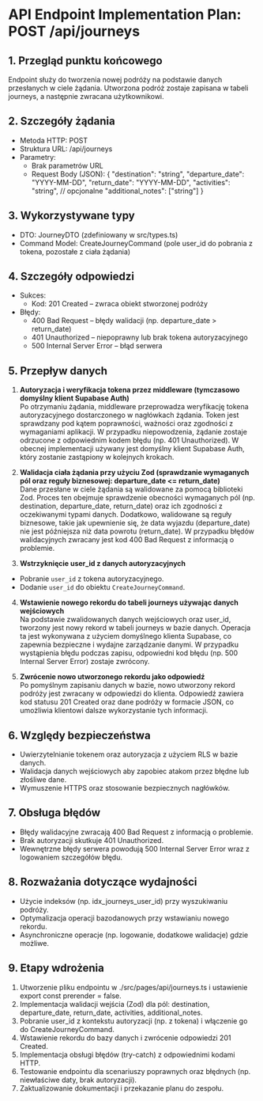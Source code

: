 # API Endpoint Implementation Plan: POST /api/journeys

## 1. Przegląd punktu końcowego
Endpoint służy do tworzenia nowej podróży na podstawie danych przesłanych w ciele żądania. Utworzona podróż zostaje zapisana w tabeli journeys, a następnie zwracana użytkownikowi.

## 2. Szczegóły żądania
- Metoda HTTP: POST
- Struktura URL: /api/journeys
- Parametry:
  - Brak parametrów URL
  - Request Body (JSON):
    {
      "destination": "string",
      "departure_date": "YYYY-MM-DD",
      "return_date": "YYYY-MM-DD",
      "activities": "string", // opcjonalne
      "additional_notes": ["string"]
    }

## 3. Wykorzystywane typy
- DTO: JourneyDTO (zdefiniowany w src/types.ts)
- Command Model: CreateJourneyCommand (pole user_id do pobrania z tokena, pozostałe z ciała żądania)

## 4. Szczegóły odpowiedzi
- Sukces:
  - Kod: 201 Created – zwraca obiekt stworzonej podróży
- Błędy:
  - 400 Bad Request – błędy walidacji (np. departure_date > return_date)
  - 401 Unauthorized – niepoprawny lub brak tokena autoryzacyjnego
  - 500 Internal Server Error – błąd serwera

## 5. Przepływ danych
1. **Autoryzacja i weryfikacja tokena przez middleware (tymczasowo domyślny klient Supabase Auth)**  
  Po otrzymaniu żądania, middleware przeprowadza weryfikację tokena autoryzacyjnego dostarczonego w nagłówkach żądania. Token jest sprawdzany pod kątem poprawności, ważności oraz zgodności z wymaganiami aplikacji. W przypadku niepowodzenia, żądanie zostaje odrzucone z odpowiednim kodem błędu (np. 401 Unauthorized). W obecnej implementacji używany jest domyślny klient Supabase Auth, który zostanie zastąpiony w kolejnych krokach.

2. **Walidacja ciała żądania przy użyciu Zod (sprawdzanie wymaganych pól oraz reguły biznesowej: departure_date <= return_date)**  
  Dane przesłane w ciele żądania są walidowane za pomocą biblioteki Zod. Proces ten obejmuje sprawdzenie obecności wymaganych pól (np. destination, departure_date, return_date) oraz ich zgodności z oczekiwanymi typami danych. Dodatkowo, walidowane są reguły biznesowe, takie jak upewnienie się, że data wyjazdu (departure_date) nie jest późniejsza niż data powrotu (return_date). W przypadku błędów walidacyjnych zwracany jest kod 400 Bad Request z informacją o problemie.

3. **Wstrzyknięcie user_id z danych autoryzacyjnych**  
  - Pobranie `user_id` z tokena autoryzacyjnego.  
  - Dodanie `user_id` do obiektu `CreateJourneyCommand`.  

4. **Wstawienie nowego rekordu do tabeli journeys używając danych wejściowych**  
  Na podstawie zwalidowanych danych wejściowych oraz user_id, tworzony jest nowy rekord w tabeli journeys w bazie danych. Operacja ta jest wykonywana z użyciem domyślnego klienta Supabase, co zapewnia bezpieczne i wydajne zarządzanie danymi. W przypadku wystąpienia błędu podczas zapisu, odpowiedni kod błędu (np. 500 Internal Server Error) zostaje zwrócony.

5. **Zwrócenie nowo utworzonego rekordu jako odpowiedź**  
  Po pomyślnym zapisaniu danych w bazie, nowo utworzony rekord podróży jest zwracany w odpowiedzi do klienta. Odpowiedź zawiera kod statusu 201 Created oraz dane podróży w formacie JSON, co umożliwia klientowi dalsze wykorzystanie tych informacji.

## 6. Względy bezpieczeństwa
- Uwierzytelnianie tokenem oraz autoryzacja z użyciem RLS w bazie danych.
- Walidacja danych wejściowych aby zapobiec atakom przez błędne lub złośliwe dane.
- Wymuszenie HTTPS oraz stosowanie bezpiecznych nagłówków.

## 7. Obsługa błędów
- Błędy walidacyjne zwracają 400 Bad Request z informacją o problemie.
- Brak autoryzacji skutkuje 401 Unauthorized.
- Wewnętrzne błędy serwera powodują 500 Internal Server Error wraz z logowaniem szczegółów błędu.

## 8. Rozważania dotyczące wydajności
- Użycie indeksów (np. idx_journeys_user_id) przy wyszukiwaniu podróży.
- Optymalizacja operacji bazodanowych przy wstawianiu nowego rekordu.
- Asynchroniczne operacje (np. logowanie, dodatkowe walidacje) gdzie możliwe.

## 9. Etapy wdrożenia
1. Utworzenie pliku endpointu w ./src/pages/api/journeys.ts i ustawienie export const prerender = false.
2. Implementacja walidacji wejścia (Zod) dla pól: destination, departure_date, return_date, activities, additional_notes.
3. Pobranie user_id z kontekstu autoryzacji (np. z tokena) i włączenie go do CreateJourneyCommand.
4. Wstawienie rekordu do bazy danych i zwrócenie odpowiedzi 201 Created.
5. Implementacja obsługi błędów (try-catch) z odpowiednimi kodami HTTP.
6. Testowanie endpointu dla scenariuszy poprawnych oraz błędnych (np. niewłaściwe daty, brak autoryzacji).
7. Zaktualizowanie dokumentacji i przekazanie planu do zespołu.
